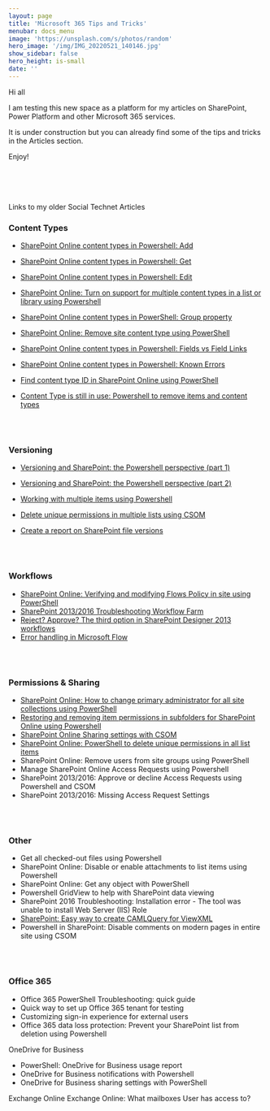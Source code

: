 ```yaml
---
layout: page
title: 'Microsoft 365 Tips and Tricks'
menubar: docs_menu
image: 'https://unsplash.com/s/photos/random'
hero_image: '/img/IMG_20220521_140146.jpg'
show_sidebar: false
hero_height: is-small
date: ''
---
```



Hi all

I am testing this new space as a platform for my articles on SharePoint, Power Platform and other Microsoft 365 services.

It is under construction but you can already find some of the tips and tricks in the Articles section.

Enjoy!

<br/><br/><br/><br/>
Links to my older Social Technet Articles

<h3>Content Types</h3>

* [SharePoint Online content types in Powershell: Add](https://social.technet.microsoft.com/wiki/contents/articles/31051.sharepoint-online-content-types-in-powershell-add.aspx)

* [SharePoint Online content types in Powershell: Get](http://social.technet.microsoft.com/wiki/contents/articles/31151.sharepoint-online-content-types-in-powershell-get.aspx)
* [SharePoint Online content types in Powershell: Edit](https://social.technet.microsoft.com/wiki/contents/articles/31444.sharepoint-online-content-types-in-powershell-edit.aspx)
* [SharePoint Online: Turn on support for multiple content types in a list or library using Powershell](https://social.technet.microsoft.com/wiki/contents/articles/30038.sharepoint-online-turn-on-support-for-multiple-content-types-in-a-list-or-library-using-powershell.aspx)
* [SharePoint Online content types in PowerShell: Group property](http://social.technet.microsoft.com/wiki/contents/articles/31725.sharepoint-online-content-types-in-powershell-group-property.aspx)
* [SharePoint Online: Remove site content type using PowerShell](https://social.technet.microsoft.com/wiki/contents/articles/30158.sharepoint-online-remove-site-content-type-using-powershell.aspx)
* [SharePoint Online content types in Powershell: Fields vs Field Links](https://social.technet.microsoft.com/wiki/contents/articles/31694.sharepoint-online-content-types-in-powershell-fields-vs-field-links.aspx)
* [SharePoint Online content types in Powershell: Known Errors](https://social.technet.microsoft.com/wiki/contents/articles/31770.sharepoint-online-content-types-in-powershell-known-errors.aspx)
* [Find content type ID in SharePoint Online using PowerShell](https://social.technet.microsoft.com/wiki/contents/articles/35717.find-content-type-id-in-sharepoint-online-using-powershell.aspx)
* [Content Type is still in use: Powershell to remove items and content types](https://social.technet.microsoft.com/wiki/contents/articles/35716.content-type-is-still-in-use-powershell-to-remove-items-and-content-types.aspx)

<br/><br/>
<h3>Versioning</h3>

* [Versioning and SharePoint: the Powershell perspective (part 1)](http://social.technet.microsoft.com/wiki/contents/articles/30115.versioning-and-sharepoint-the-powershell-perspective-part-1.aspx)

* [Versioning and SharePoint: the Powershell perspective (part 2)](https://social.technet.microsoft.com/wiki/contents/articles/30150.versioning-and-sharepoint-the-powershell-perspective-part-2.aspx)

* [Working with multiple items using Powershell](https://social.technet.microsoft.com/wiki/contents/articles/31382.sharepoint-online-working-with-multiple-items-using-powershell.aspx)
* [Delete unique permissions in multiple lists using CSOM](http://social.technet.microsoft.com/wiki/contents/articles/29556.sharepoint-online-delete-unique-permissions-in-multiple-lists-using-csom.aspx)
* [Create a report on SharePoint file versions](https://social.technet.microsoft.com/wiki/contents/articles/32613.create-a-report-on-sharepoint-file-versions.aspx)


<br/><br/>
<h3>Workflows</h3>

* [SharePoint Online: Verifying and modifying Flows Policy in site using PowerShell](https://social.technet.microsoft.com/wiki/contents/articles/39331.sharepoint-online-verifying-and-modifying-flows-policy-in-site-using-powershell.aspx)
* [SharePoint 2013/2016 Troubleshooting Workflow Farm](http://social.technet.microsoft.com/wiki/contents/articles/51716.sharepoint-20132016-troubleshooting-workflow-farm.aspx)
* [Reject? Approve? The third option in SharePoint Designer 2013 workflows](http://social.technet.microsoft.com/wiki/contents/articles/51865.reject-approve-the-third-option-in-sharepoint-designer-2013-workflows.aspx)
* [Error handling in Microsoft Flow](https://social.technet.microsoft.com/wiki/contents/articles/51961.error-handling-in-microsoft-flow.aspx)


<br/><br/>
<h3>Permissions & Sharing</h3>

* [SharePoint Online: How to change primary administrator for all site collections using PowerShell](http://social.technet.microsoft.com/wiki/contents/articles/30299.sharepoint-online-how-to-change-primary-administrator-for-all-site-collections-using-powershell.aspx)
* [Restoring and removing item permissions in subfolders for SharePoint Online using Powershell](http://social.technet.microsoft.com/wiki/contents/articles/36004.restoring-and-removing-item-permissions-in-subfolders-for-sharepoint-online-using-powershell.aspx)
* [SharePoint Online Sharing settings with CSOM](http://social.technet.microsoft.com/wiki/contents/articles/39365.sharepoint-online-sharing-settings-with-csom.aspx)
* [SharePoint Online: PowerShell to delete unique permissions in all list items](https://social.technet.microsoft.com/wiki/contents/articles/29718.sharepoint-online-powershell-to-delete-unique-permissions-in-all-list-items.aspx)
* SharePoint Online: Remove users from site groups using PowerShell
* Manage SharePoint Online Access Requests using Powershell
* SharePoint 2013/2016: Approve or decline Access Requests using Powershell and CSOM
* SharePoint 2013/2016: Missing Access Request Settings


<br/><br/>
<h3>Other</h3>

* Get all checked-out files using Powershell
* SharePoint Online: Disable or enable attachments to list items using Powershell
* SharePoint Online: Get any object with PowerShell 
* Powershell GridView to help with SharePoint data viewing
* SharePoint 2016 Troubleshooting: Installation error - The tool was unable to install Web Server (IIS) Role
* [SharePoint: Easy way to create CAMLQuery for ViewXML ](https://learn.microsoft.com/en-us/archive/technet-wiki/52323.sharepoint-easy-way-to-create-camlquery-for-viewxml)
* Powershell in SharePoint: Disable comments on modern pages in entire site using CSOM


<br/><br/>
<h3>Office 365</h3>

* Office 365 PowerShell Troubleshooting: quick guide
* Quick way to set up Office 365 tenant for testing
* Customizing sign-in experience for external users
* Office 365 data loss protection: Prevent your SharePoint list from deletion using Powershell

OneDrive for Business
* PowerShell: OneDrive for Business usage report
* OneDrive for Business notifications with Powershell
* OneDrive for Business sharing settings with PowerShell

Exchange Online
Exchange Online: What mailboxes User has access to?
